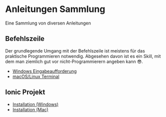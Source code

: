 # Anleitungen Sammlung
Eine Sammlung von diversen Anleitungen

## Befehlszeile
Der grundlegende Umgang mit der Befehlszeile ist meistens für das praktische Programmieren notwendig. Abgesehen davon ist es ein Skill, mit dem man ziemlich gut vor nicht-Programmierern angeben kann 😎.
* [Windows Eingabeaufforderung](windows-eingabeaufforderung.md)
* [macOS/Linux Terminal](macos-linux-terminal)

## Ionic Projekt

* [Installation (Windows)](ionic-installation-windows.md)
* [Installation (Mac)](ionic-installation-mac.md)
